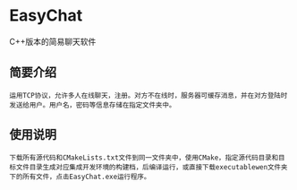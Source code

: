 # EasyChat
C++版本的简易聊天软件
## 简要介绍
    运用TCP协议，允许多人在线聊天，注册。对方不在线时，服务器可缓存消息，并在对方登陆时发送给用户。用户名，密码等信息存储在指定文件夹中。
## 使用说明
    下载所有源代码和CMakeLists.txt文件到同一文件夹中，使用CMake，指定源代码目录和目标文件目录生成对应集成开发环境的构建档，后编译运行，或直接下载executablewen文件夹下的所有文件，点击EasyChat.exe运行程序。
